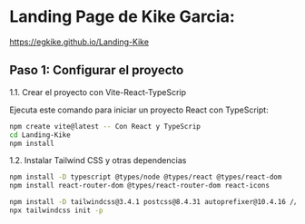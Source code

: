 # Landing Page de Kike Garcia:
https://egkike.github.io/Landing-Kike

## Paso 1: Configurar el proyecto

1.1. Crear el proyecto con Vite-React-TypeScrip

Ejecuta este comando para iniciar un proyecto React con TypeScript:

```bash
npm create vite@latest -- Con React y TypeScrip
cd Landing-Kike
npm install
```

1.2. Instalar Tailwind CSS y otras dependencias

```bash
npm install -D typescript @types/node @types/react @types/react-dom
npm install react-router-dom @types/react-router-dom react-icons

npm install -D tailwindcss@3.4.1 postcss@8.4.31 autoprefixer@10.4.16 // una version especifica
npx tailwindcss init -p

```
